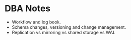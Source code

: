 # DBA Notes

* Workflow and log book.
* Schema changes, versioning and change management.
* Replication vs mirroring vs shared storage vs WAL
